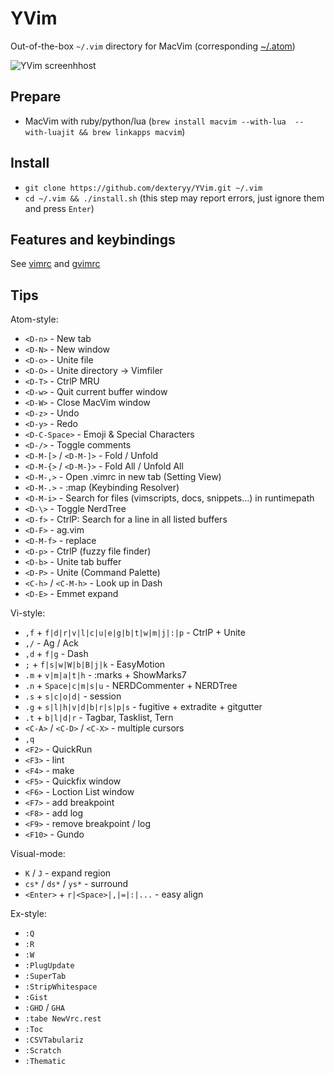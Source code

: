 
# YVim

Out-of-the-box `~/.vim` directory for MacVim (corresponding [~/.atom](https://github.com/dexteryy/dot-atom))

![YVim screenhhost](https://raw.github.com/dexteryy/YVim/master/screenshot.png)

## Prepare

* MacVim with ruby/python/lua (`brew install macvim --with-lua  --with-luajit && brew linkapps macvim`)
<!-- * [YCM's build environment](https://github.com/Valloric/YouCompleteMe#mac-os-x-super-quick-installation) (XCode, CMake, Go, etc.) -->

## Install

* `git clone https://github.com/dexteryy/YVim.git ~/.vim`
* `cd ~/.vim && ./install.sh` (this step may report errors, just ignore them and press `Enter`)

## Features and keybindings

See [vimrc](https://github.com/dexteryy/YVim/blob/master/vimrc) and [gvimrc](https://github.com/dexteryy/YVim/blob/master/gvimrc)

## Tips

Atom-style:

* `<D-n>`                                   -  New tab
* `<D-N>`                                   -  New window
* `<D-o>`                                   -  Unite file
* `<D-O>`                                   -  Unite directory -> Vimfiler
* `<D-T>`                                   -  CtrlP MRU
* `<D-w>`                                   -  Quit current buffer window
* `<D-W>`                                   -  Close MacVim window
* `<D-z>`                                   -  Undo
* `<D-y>`                                   -  Redo
* `<D-C-Space>`                             -  Emoji & Special Characters
* `<D-/>`                                   -  Toggle comments
* `<D-M-[>` / `<D-M-]>`                     -  Fold / Unfold
* `<D-M-{>` / `<D-M-}>`                     -  Fold All / Unfold All
* `<D-M-,>`                                 -  Open .vimrc in new tab (Setting View)
* `<D-M-.>`                                 -  :map (Keybinding Resolver)
* `<D-M-i>`                                 -  Search for files (vimscripts, docs, snippets...) in runtimepath
* `<D-\>`                                   -  Toggle NerdTree
* `<D-f>`                                   -  CtrlP: Search for a line in all listed buffers
* `<D-F>`                                   -  ag.vim
* `<D-M-f>`                                 -  replace
* `<D-p>`                                   -  CtrlP (fuzzy file finder)
* `<D-b>`                                   -  Unite tab buffer
* `<D-P>`                                   -  Unite (Command Palette)
* `<C-h>` / `<C-M-h>`                       -  Look up in Dash
* `<D-E>`                                   -  Emmet expand

Vi-style:
* `,f` + `f|d|r|v|l|c|u|e|g|b|t|w|m|j|:|p`  -  CtrlP + Unite
* `,/`                                      -  Ag / Ack
* `,d` + `f|g`                              -  Dash
* `;` + `f|s|w|W|b|B|j|k`                   -  EasyMotion
* `.m` + `v|m|a|t|h`                        -  :marks + ShowMarks7
* `.n` + `Space|c|m|s|u`                    -  NERDCommenter + NERDTree
* `.s` + `s|c|o|d|`                         -  session
* `.g` + `s|l|h|v|d|b|r|s|p|s`              -  fugitive + extradite + gitgutter
* `.t` + `b|l|d|r`                          -  Tagbar, Tasklist, Tern
* `<C-A>` / `<C-D>` / `<C-X>`               -  multiple cursors
* `,q`
* `<F2>`                                    -  QuickRun
* `<F3>`                                    -  lint
* `<F4>`                                    -  make
* `<F5>`                                    -  Quickfix window
* `<F6>`                                    -  Loction List window
* `<F7>`                                    -  add breakpoint
* `<F8>`                                    -  add log
* `<F9>`                                    -  remove breakpoint / log
* `<F10>`                                   -  Gundo

Visual-mode:
* `K` / `J`                                 -  expand region
* `cs*` / `ds*` / `ys*`                     -  surround
* `<Enter>` + `r|<Space>|,|=|:|...`         -  easy align

Ex-style:
* `:Q`
* `:R`
* `:W`
* `:PlugUpdate`
* `:SuperTab`
* `:StripWhitespace`
* `:Gist`
* `:GHD` / `GHA`
* `:tabe NewVrc.rest`
* `:Toc`
* `:CSVTabulariz`
* `:Scratch`
* `:Thematic`


